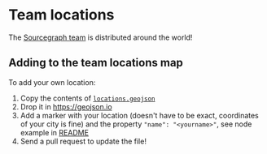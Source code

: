 # Team locations

The [Sourcegraph team](index.md) is distributed around the world!

<!-- https://docs.github.com/en/github/managing-files-in-a-repository/mapping-geojson-files-on-github#embedding-your-map-elsewhere -->
<script src="https://embed.github.com/view/geojson/sourcegraph/about/master/company/team/locations.geojson"></script>

## Adding to the team locations map

To add your own location:

1. Copy the contents of [`locations.geojson`](https://raw.githubusercontent.com/sourcegraph/about/master/company/team/locations.geojson)
2. Drop it in https://geojson.io
3. Add a marker with your location (doesn't have to be exact, coordinates of your city is fine) and the property `"name": "<yourname>"`, see node example in [README](README.md)
4. Send a pull request to update the file!
